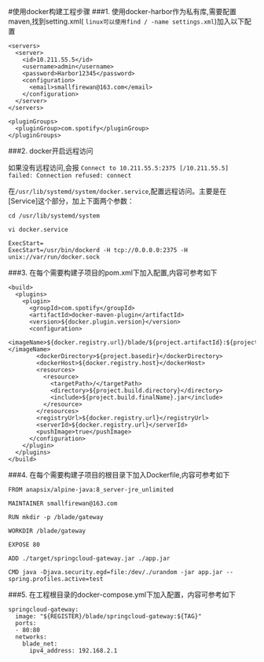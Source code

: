 #使用docker构建工程步骤
###1. 使用docker-harbor作为私有库,需要配置maven,找到setting.xml( `linux可以使用find / -name settings.xml`)加入以下配置

```
<servers>
  <server>
    <id>10.211.55.5</id>
    <username>admin</username>
    <password>Harbor12345</password>
    <configuration>
      <email>smallfirewan@163.com</email>
    </configuration>
  </server>
</servers>

<pluginGroups>
  <pluginGroup>com.spotify</pluginGroup>  
</pluginGroups>
```

###2. docker开启远程访问

如果没有远程访问,会报 `Connect to 10.211.55.5:2375 [/10.211.55.5] failed: Connection refused: connect`

在`/usr/lib/systemd/system/docker.service`,配置远程访问。主要是在[Service]这个部分，加上下面两个参数：

```
cd /usr/lib/systemd/system

vi docker.service

ExecStart=
ExecStart=/usr/bin/dockerd -H tcp://0.0.0.0:2375 -H unix://var/run/docker.sock
```



###3. 在每个需要构建子项目的pom.xml下加入配置,内容可参考如下

```
<build>
  <plugins>
    <plugin>
      <groupId>com.spotify</groupId>
      <artifactId>docker-maven-plugin</artifactId>
      <version>${docker.plugin.version}</version>
      <configuration>
        <imageName>${docker.registry.url}/blade/${project.artifactId}:${project.version}</imageName>
        <dockerDirectory>${project.basedir}</dockerDirectory>
        <dockerHost>${docker.registry.host}</dockerHost>
        <resources>
          <resource>
            <targetPath>/</targetPath>
            <directory>${project.build.directory}</directory>
            <include>${project.build.finalName}.jar</include>
          </resource>
        </resources>
        <registryUrl>${docker.registry.url}</registryUrl>
        <serverId>${docker.registry.url}</serverId>
        <pushImage>true</pushImage>
      </configuration>
    </plugin>
  </plugins>
</build>
```

###4. 在每个需要构建子项目的根目录下加入Dockerfile,内容可参考如下

```
FROM anapsix/alpine-java:8_server-jre_unlimited

MAINTAINER smallfirewan@163.com

RUN mkdir -p /blade/gateway

WORKDIR /blade/gateway

EXPOSE 80

ADD ./target/springcloud-gateway.jar ./app.jar

CMD java -Djava.security.egd=file:/dev/./urandom -jar app.jar --spring.profiles.active=test

```

###5. 在工程根目录的docker-compose.yml下加入配置，内容可参考如下
```
springcloud-gateway:
  image: "${REGISTER}/blade/springcloud-gateway:${TAG}"
  ports:
  - 80:80
  networks:
    blade_net:
      ipv4_address: 192.168.2.1
```
